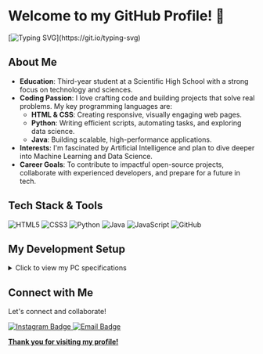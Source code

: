 # Welcome to my GitHub Profile! 👋


[![Typing SVG](https://readme-typing-svg.herokuapp.com?color=F74C4C&center=true&lines=Welcome+to+my+GitHub+profile!;Passionate+about+coding+%26+tech;Always+learning+something+new!)](https://git.io/typing-svg)

</div>

## About Me

- **Education**: Third-year student at a Scientific High School with a strong focus on technology and sciences.
- **Coding Passion**: I love crafting code and building projects that solve real problems. My key programming languages are:
  - **HTML & CSS**: Creating responsive, visually engaging web pages.
  - **Python**: Writing efficient scripts, automating tasks, and exploring data science.
  - **Java**: Building scalable, high-performance applications.
- **Interests**: I'm fascinated by Artificial Intelligence and plan to dive deeper into Machine Learning and Data Science.
- **Career Goals**: To contribute to impactful open-source projects, collaborate with experienced developers, and prepare for a future in tech.



## Tech Stack & Tools


![HTML5](https://img.shields.io/badge/-HTML5-E34F26?style=flat-square&logo=html5&logoColor=white)
![CSS3](https://img.shields.io/badge/-CSS3-1572B6?style=flat-square&logo=css3)
![Python](https://img.shields.io/badge/-Python-3776AB?style=flat-square&logo=python&logoColor=white)
![Java](https://img.shields.io/badge/-Java-007396?style=flat-square&logo=java)
![JavaScript](https://img.shields.io/badge/-JavaScript-F7DF1E?style=flat-square&logo=javascript&logoColor=black)
![GitHub](https://img.shields.io/badge/-GitHub-181717?style=flat-square&logo=github)




## My Development Setup

<details>
  <summary>Click to view my PC specifications</summary>
  <ul>
    <li><strong>Model:</strong> Acer Nitro 5</li>
    <li><strong>Processor:</strong> Intel Core i7</li>
    <li><strong>Graphics Card:</strong> GeForce RTX™ 3060 </li>
    <li><strong>RAM:</strong> 16 GB</li>
    <li><strong>Storage:</strong> 512 GB SSD</li>
    <li><strong>Operating System:</strong> Windows 11</li>
  </ul>
</details>



## Connect with Me

<div>
  <p>Let's connect and collaborate!</p>
  <a href="https://instagram.com/davideeviscuso">
    <img src="https://img.shields.io/badge/Instagram-@davideeviscuso-E4405F?style=for-the-badge&logo=instagram&logoColor=white" alt="Instagram Badge">
  </a>
  <a href="mailto:davideviscuso@icloud.com">
    <img src="https://img.shields.io/badge/Email-Davideviscuso@icloud.com-D14836?style=for-the-badge&logo=gmail&logoColor=white" alt="Email Badge">
</div>


  <p><strong>Thank you for visiting my profile!</strong></p>
